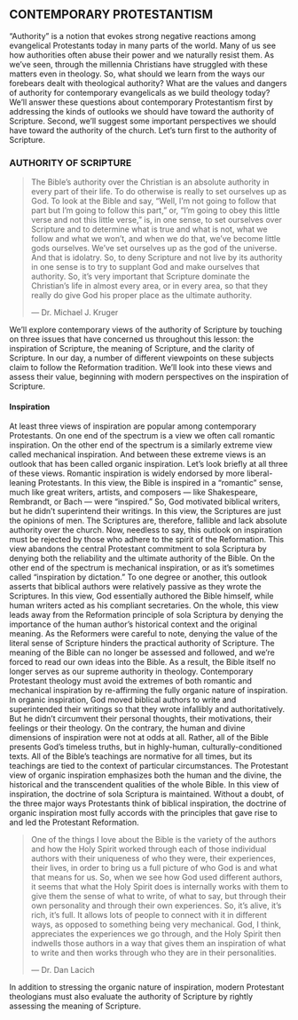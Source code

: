 ## CONTEMPORARY PROTESTANTISM

“Authority” is a notion that evokes strong negative reactions among evangelical Protestants today in many parts of the world. Many of us see how authorities often abuse their power and we naturally resist them. As we’ve seen, through the millennia Christians have struggled with these matters even in theology. So, what should we learn from the ways our forebears dealt with theological authority? What are the values and dangers of authority for contemporary evangelicals as we build theology today?
We’ll answer these questions about contemporary Protestantism first by addressing the kinds of outlooks we should have toward the authority of Scripture. Second, we’ll suggest some important perspectives we should have toward the authority of the church. Let’s turn first to the authority of Scripture. 


### AUTHORITY OF SCRIPTURE

> The Bible’s authority over the Christian is an absolute authority in every part of their life. To do otherwise is really to set ourselves up as God. To look at the Bible and say, “Well, I’m not going to follow that part but I’m going to follow this part,” or, “I’m going to obey this little verse and not this little verse,” is, in one sense, to set ourselves over Scripture and to determine what is true and what is not, what we follow and what we won’t, and when we do that, we’ve become little gods ourselves. We’ve set ourselves up as the god of the universe. And that is idolatry. So, to deny Scripture and not live by its authority in one sense is to try to supplant God and make ourselves that authority. So, it’s very important that Scripture dominate the Christian’s life in almost every area, or in every area, so that they really do give God his proper place as the ultimate authority.  
> 
> — Dr. Michael J. Kruger

We’ll explore contemporary views of the authority of Scripture by touching on three issues that have concerned us throughout this lesson: the inspiration of Scripture, the meaning of Scripture, and the clarity of Scripture. In our day, a number of different viewpoints on these subjects claim to follow the Reformation tradition. We’ll look into these views and assess their value, beginning with modern perspectives on the inspiration of Scripture.


#### Inspiration

At least three views of inspiration are popular among contemporary Protestants. On one end of the spectrum is a view we often call romantic inspiration. On the other end of the spectrum is a similarly extreme view called mechanical inspiration. And between these extreme views is an outlook that has been called organic inspiration. Let’s look briefly at all three of these views. 
Romantic inspiration is widely endorsed by more liberal-leaning Protestants. In this view, the Bible is inspired in a “romantic” sense, much like great writers, artists, and composers — like Shakespeare, Rembrandt, or Bach — were “inspired.” So, God motivated biblical writers, but he didn’t superintend their writings. In this view, the Scriptures are just the opinions of men. The Scriptures are, therefore, fallible and lack absolute authority over the church. Now, needless to say, this outlook on inspiration must be rejected by those who adhere to the spirit of the Reformation. This view abandons the central Protestant commitment to sola Scriptura by denying both the reliability and the ultimate authority of the Bible.
On the other end of the spectrum is mechanical inspiration, or as it’s sometimes called “inspiration by dictation.” To one degree or another, this outlook asserts that biblical authors were relatively passive as they wrote the Scriptures. In this view, God essentially authored the Bible himself, while human writers acted as his compliant secretaries. On the whole, this view leads away from the Reformation principle of sola Scriptura by denying the importance of the human author’s historical context and the original meaning. As the Reformers were careful to note, denying the value of the literal sense of Scripture hinders the practical authority of Scripture. The meaning of the Bible can no longer be assessed and followed, and we’re forced to read our own ideas into the Bible. As a result, the Bible itself no longer serves as our supreme authority in theology.
Contemporary Protestant theology must avoid the extremes of both romantic and mechanical inspiration by re-affirming the fully organic nature of inspiration. In organic inspiration, God moved biblical authors to write and superintended their writings so that they wrote infallibly and authoritatively. But he didn’t circumvent their personal thoughts, their motivations, their feelings or their theology. On the contrary, the human and divine dimensions of inspiration were not at odds at all. Rather, all of the Bible presents God’s timeless truths, but in highly-human, culturally-conditioned texts. All of the Bible’s teachings are normative for all times, but its teachings are tied to the context of particular circumstances. The Protestant view of organic inspiration emphasizes both the human and the divine, the historical and the transcendent qualities of the whole Bible. In this view of inspiration, the doctrine of sola Scriptura is maintained. Without a doubt, of the three major ways Protestants think of biblical inspiration, the doctrine of organic inspiration most fully accords with the principles that gave rise to and led the Protestant Reformation.

> One of the things I love about the Bible is the variety of the authors and how the Holy Spirit worked through each of those individual authors with their uniqueness of who they were, their experiences, their lives, in order to bring us a full picture of who God is and what that means for us. So, when we see how God used different authors, it seems that what the Holy Spirit does is internally works with them to give them the sense of what to write, of what to say, but through their own personality and through their own experiences. So, it’s alive, it’s rich, it’s full. It allows lots of people to connect with it in different ways, as opposed to something being very mechanical. God, I think, appreciates the experiences we go through, and the Holy Spirit then indwells those authors in a way that gives them an inspiration of what to write and then works through who they are in their personalities.
> 
> — Dr. Dan Lacich

In addition to stressing the organic nature of inspiration, modern Protestant theologians must also evaluate the authority of Scripture by rightly assessing the meaning of Scripture. 
